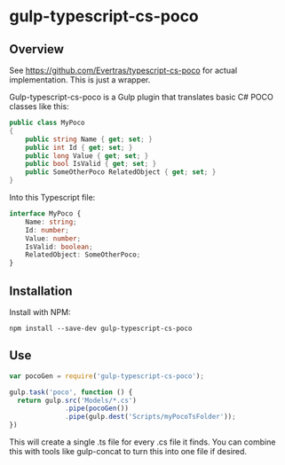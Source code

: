 # gulp-typescript-cs-poco

## Overview

See https://github.com/Evertras/typescript-cs-poco for actual implementation.  This is just a wrapper.

Gulp-typescript-cs-poco is a Gulp plugin that translates basic C# POCO classes like this:

```C#
public class MyPoco
{
	public string Name { get; set; }
	public int Id { get; set; }
	public long Value { get; set; }
	public bool IsValid { get; set; }
	public SomeOtherPoco RelatedObject { get; set; }
}
```

Into this Typescript file:

```typescript
interface MyPoco {
	Name: string;
	Id: number;
	Value: number;
	IsValid: boolean;
	RelatedObject: SomeOtherPoco;
}
```

## Installation

Install with NPM:

```shell
npm install --save-dev gulp-typescript-cs-poco
```

## Use

```javascript
var pocoGen = require('gulp-typescript-cs-poco');

gulp.task('poco', function () {
  return gulp.src('Models/*.cs')
              .pipe(pocoGen())
              .pipe(gulp.dest('Scripts/myPocoTsFolder'));
})
```

This will create a single .ts file for every .cs file it finds.  You can combine this with tools like gulp-concat to turn this into one file if desired.